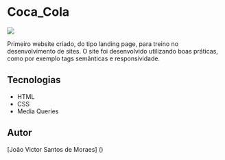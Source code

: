 # Coca_Cola
![](./img/Captura%20de%20Tela%202025-03-10%20%C3%A0s%2011.11.57.png)

Primeiro website criado, do tipo landing page, para treino no desenvolvimento de sites. O site foi desenvolvido utilizando boas práticas, como por exemplo tags semânticas e responsividade.

## Tecnologias
* HTML
* CSS
* Media Queries

## Autor
[João Victor Santos de Moraes] ()